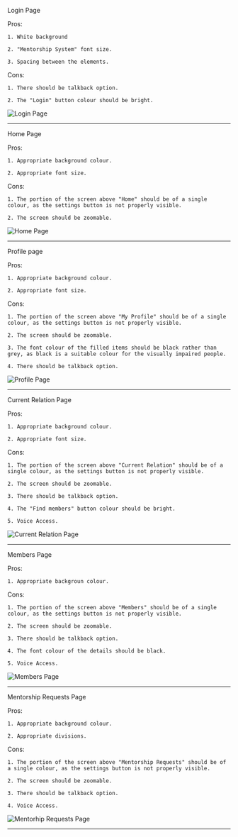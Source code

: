 Login Page

Pros: 

    1. White background
    
    2. "Mentorship System" font size.
    
    3. Spacing between the elements.
    
Cons:

    1. There should be talkback option.
    
    2. The "Login" button colour should be bright.
    
![Login Page](https://drive.google.com/uc?export=view&id=1Xf64GWpRsG-PxKAixK9zj8EoMPZROWnh)    

-------------------------------------------------------------

Home Page

Pros:

    1. Appropriate background colour.
    
    2. Appropriate font size.
    
Cons: 

    1. The portion of the screen above "Home" should be of a single colour, as the settings button is not properly visible.
    
    2. The screen should be zoomable. 
    
![Home Page](Home.jpg)

--------------------------------------------------------------

Profile page

Pros:

    1. Appropriate background colour.
    
    2. Appropriate font size.
    
Cons:

    1. The portion of the screen above "My Profile" should be of a single colour, as the settings button is not properly visible.
    
    2. The screen should be zoomable.
    
    3. The font colour of the filled items should be black rather than grey, as black is a suitable colour for the visually impaired people.
    
    4. There should be talkback option.
    
![Profile Page](Profile.jpg)    

---------------------------------------------------------------

Current Relation Page

Pros:

    1. Appropriate background colour.
    
    2. Appropriate font size.
    
Cons:

    1. The portion of the screen above "Current Relation" should be of a single colour, as the settings button is not properly visible.
    
    2. The screen should be zoomable.
    
    3. There should be talkback option.
    
    4. The "Find members" button colour should be bright.
    
    5. Voice Access.
  
![Current Relation Page](Current_Relation.jpg)

----------------------------------------------------------------

Members Page

Pros:

    1. Appropriate backgroun colour. 
    
Cons:

    1. The portion of the screen above "Members" should be of a single colour, as the settings button is not properly visible.
    
    2. The screen should be zoomable.
    
    3. There should be talkback option.
    
    4. The font colour of the details should be black.
    
    5. Voice Access.
    
![Members Page](Members.jpg)    

-----------------------------------------------------------------

Mentorship Requests Page

Pros:

    1. Appropriate background colour.
    
    2. Appropriate divisions.
    
Cons:

    1. The portion of the screen above "Mentorship Requests" should be of a single colour, as the settings button is not properly visible.
    
    2. The screen should be zoomable.
    
    3. There should be talkback option. 
    
    4. Voice Access.
    
![Mentorhip Requests Page](Mentorship_Requests.jpg)

------------------------------------------------------------------
